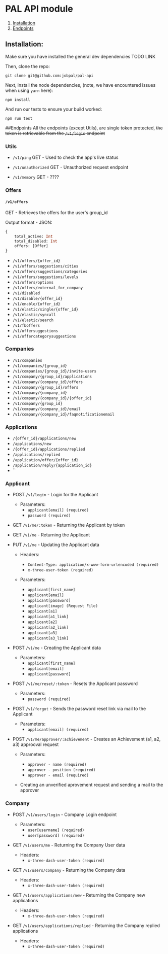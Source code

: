 # PAL API module

1. [Installation](#installation)
2. [Endpoints](#endpoints)

## Installation:
Make sure you have installed the general dev dependencies TODO LINK

Then, clone the repo:
```
git clone git@github.com:jobpal/pal-api
```

Next, install the node dependencies, (note, we have encountered issues when using `yarn` here): 
```
npm install
```

And run our tests to ensure your build worked:
```
npm run test
```

##Endpoints
All the endpoints (except Utils), are single token protected, ~~the token is retrievable from the `/v1/login` endpoint~~

### Utils

-  `/v1/ping` 
GET - Used to check the app's live status

- `/v1/unauthorized` 
GET - Unauthorized request endpoint

- `/v1/memory`
GET - ????

### Offers

#### `/v1/offers`
GET - Retrieves the offers for the user's group_id

Output format - JSON:
    
```graphql
{
    total_active: Int
    total_disabled: Int
    offers: [Offer]
}
```

- `/v1/offers/{offer_id}`
- `/v1/offers/suggestions/cities`
- `/v1/offers/suggestions/categories`
- `/v1/offers/suggestions/levels`
- `/v1/offers/options`
- `/v1/offers/external_for_company`
- `/v1/disabled`
- `/v1/disable/{offer_id}`
- `/v1/enable/{offer_id}`
- `/v1/elastic/single/{offer_id}`
- `/v1/elastic/syncall`
- `/v1/elastic/search`
- `/v1/fboffers`
- `/v1/offersuggestions`
- `/v1/offercategorysuggestions`

### Companies
- `/v1/companies`
- `/v1/companies/{group_id}`
- `/v1/companies/{group_id}/invite-users`
- `/v1/company/{group_id}/applications`
- `/v1/company/{company_id}/offers`
- `/v1/company/{group_id}/offers`
- `/v1/company/{company_id}`
- `/v1/company/{company_id}/{offer_id}`
- `/v1/company/{group_id}`
- `/v1/company/{company_id}/email`
- `/v1/company/{company_id}/faqnotificationemail`

### Applications
- `/{offer_id}/applications/new`
- `/applications/new`
- `/{offer_id}/applications/replied`
- `/applications/replied`
- `/application/offer/{offer_id}`
- `/application/reply/{application_id}`
- ``


### Applicant

* POST `/v1/login` - Login for the Applicant
    * Parameters:
        * `applicant[email] (required)`
        * `password (required)`

* GET `/v1/me/:token` - Returning the Applicant by token

* GET `/v1/me` - Returning the Applicant

* PUT `/v1/me` - Updating the Applicant data
    * Headers:
        * `Content-Type: application/x-www-form-urlencoded (required)`
        * `x-three-user-token (required)`

    * Parameters:
        * `applicant[first_name]`
        * `applicant[email]`
        * `applicant[password]`
        * `applicant[image] (Request File)`
        * `applicant[a1]`
        * `applicant[a1_link]`
        * `applicant[a2]`
        * `applicant[a2_link]`
        * `applicant[a3]`
        * `applicant[a3_link]`

* POST `/v1/me` - Creating the Applicant data
    * Parameters:
        * `applicant[first_name]`
        * `applicant[email]`
        * `applicant[password]`

* POST `/v1/me/reset/:token` - Resets the Applicant password
    * Parameters:
        * `password (required)`

* POST `/v1/forgot` - Sends the password reset link via mail to the Applicant
    * Parameters:
        * `applicant[email] (required)`

* POST `/v1/me/approver/:achievement` - Creates an Achievement (a1, a2, a3) approoval request
    * Parameters:
        * `approver - name (required)`
        * `approver - position (required)`
        * `approver - email (required)`

    * Creating an unverified aprovement request and sending a mail to the approver

### Company

* POST `/v1/users/login` - Company Login endpoint
    * Parameters:
        * `user[username] (required)`
        * `user[password] (required)`

* GET `/v1/users/me` - Returning the Company User data
    * Headers:
        * `x-three-dash-user-token (required)`

* GET `/v1/users/company` - Returning the Company data
    * Headers:
        * `x-three-dash-user-token (required)`

* GET `/v1/users/applications/new` - Returning the Company new applications
    * Headers:
        * `x-three-dash-user-token (required)`

* GET `/v1/users/applications/replied` - Returning the Company replied applications
    * Headers:
        * `x-three-dash-user-token (required)`
